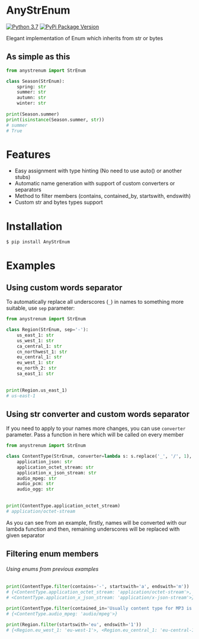 # AnyStrEnum
[![Python 3.7](https://img.shields.io/badge/Python%203.7-blue.svg)](https://python.org) 
[![PyPi Package Version](https://img.shields.io/pypi/v/AnyStrEnum.svg)](https://pypi.python.org/pypi/AnyStrEnum)

Elegant implementation of Enum which inherits from str or bytes
## As simple as this
```python
from anystrenum import StrEnum

class Season(StrEnum):
    spring: str
    summer: str
    autumn: str
    winter: str
    
print(Season.summer)
print(isinstance(Season.summer, str))
# summer
# True
```

# Features
- Easy assignment with type hinting (No need to use auto() or another stubs)
- Automatic name generation with support of custom converters or separators
- Method to filter members (contains, contained_by, startswith, endswith)
- Custom str and bytes types support

# Installation
```bash
$ pip install AnyStrEnum
```

# Examples
## Using custom words separator
To automatically replace all underscores (`_`) in names to something more suitable, use `sep` parameter:
```python
from anystrenum import StrEnum

class Region(StrEnum, sep='-'):
    us_east_1: str
    us_west_1: str
    ca_central_1: str
    cn_northwest_1: str
    eu_central_1: str
    eu_west_1: str
    eu_north_2: str
    sa_east_1: str
    
    
print(Region.us_east_1)
# us-east-1
```

## Using str converter and custom words separator
If you need to apply to your names more changes, you can use `converter` parameter. Pass a function in here which will be called on every member
```python
from anystrenum import StrEnum

class ContentType(StrEnum, converter=lambda s: s.replace('_', '/', 1), sep='-'):
    application_json: str
    application_octet_stream: str
    application_x_json_stream: str
    audio_mpeg: str
    audio_pcm: str
    audio_ogg: str
    
    
print(ContentType.application_octet_stream)
# application/octet-stream
```
As you can see from an example, firstly, names will be converted with our lambda function and then, 
remaining underscores will be replaced with given separator

## Filtering enum members
###### Using enums from previous examples
```python
print(ContentType.filter(contains='-', startswith='a', endswith='m'))
# {<ContentType.application_octet_stream: 'application/octet-stream'>, 
# <ContentType.application_x_json_stream: 'application/x-json-stream'>}

print(ContentType.filter(contained_in='Usually content type for MP3 is audio/mpeg'))
# {<ContentType.audio_mpeg: 'audio/mpeg'>}

print(Region.filter(startswith='eu', endswith='1'))
# {<Region.eu_west_1: 'eu-west-1'>, <Region.eu_central_1: 'eu-central-1'>}
```

